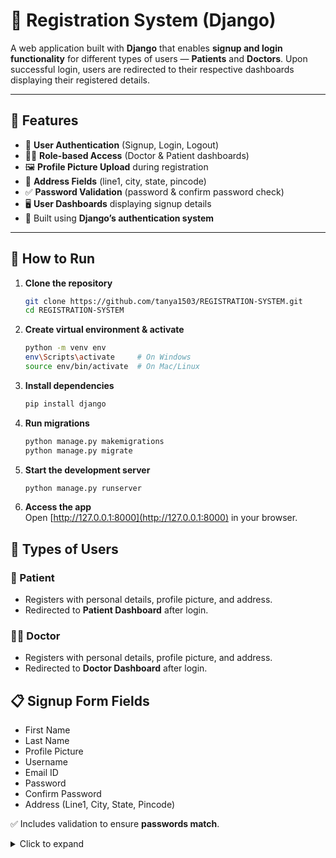 # 📝 Registration System (Django)

A web application built with **Django** that enables **signup and login functionality** for different types of users — **Patients** and **Doctors**. Upon successful login, users are redirected to their respective dashboards displaying their registered details.

---

## 📌 Features

- 🔑 **User Authentication** (Signup, Login, Logout)  
- 👨‍⚕️ **Role-based Access** (Doctor & Patient dashboards)  
- 🖼️ **Profile Picture Upload** during registration  
- 📍 **Address Fields** (line1, city, state, pincode)  
- ✅ **Password Validation** (password & confirm password check)  
- 🖥️ **User Dashboards** displaying signup details  
- 📂 Built using **Django’s authentication system**

---

## 🚀 How to Run

1. **Clone the repository**
   ```bash
   git clone https://github.com/tanya1503/REGISTRATION-SYSTEM.git
   cd REGISTRATION-SYSTEM

2. **Create virtual environment & activate**
   ```bash
   python -m venv env
   env\Scripts\activate     # On Windows
   source env/bin/activate  # On Mac/Linux
   
3. **Install dependencies**
   ```bash
   pip install django

4. **Run migrations**
   ```bash
   python manage.py makemigrations
   python manage.py migrate

5. **Start the development server**
   ```bash
   python manage.py runserver

6. **Access the app**  
   Open [http://127.0.0.1:8000](http://127.0.0.1:8000) in your browser.

## 🏥 Types of Users  

### 👤 Patient  
- Registers with personal details, profile picture, and address.  
- Redirected to **Patient Dashboard** after login.  

### 👨‍⚕️ Doctor  
- Registers with personal details, profile picture, and address.  
- Redirected to **Doctor Dashboard** after login.

## 📋 Signup Form Fields  

- First Name  
- Last Name  
- Profile Picture  
- Username  
- Email ID  
- Password  
- Confirm Password  
- Address (Line1, City, State, Pincode)  

✅ Includes validation to ensure **passwords match**.  

<details>
<summary>Click to expand</summary>

```text
registration/  
│── app1/                 # Main Django app  
│   ├── templates/         # HTML templates (signup, login, dashboard)  
│   ├── views.py           # Business logic  
│   ├── models.py          # User models  
│   ├── urls.py            # App routes  
│── registration/          # Project settings  
│── db.sqlite3             # Database  
│── manage.py
</details>


 Tech Stack 

- **Backend**: Django  
- **Database**: SQLite (default)  
- **Frontend**: HTML, CSS (Django Templates), Bootstrap  
- **Language**: Python  










